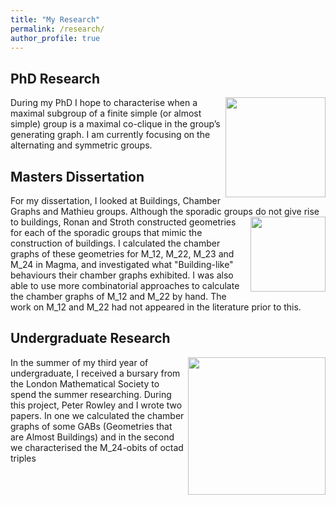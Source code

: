 ```yaml
---
title: "My Research"
permalink: /research/
author_profile: true
---
```


## PhD Research
<img align="right" src="https://veronicakelsey.github.io/images/VV.png" width="160">  During my PhD I hope to characterise when a maximal subgroup of a finite simple (or almost simple) group is a maximal co-clique in the group’s generating graph. I am currently focusing on the alternating and symmetric groups. 






## Masters Dissertation
For my dissertation, I looked at Buildings, Chamber Graphs and Mathieu groups. Although the sporadic groups do not <img align="right" src="https://veronicakelsey.github.io/images/m12ink.png" width="120">  give rise to buildings, Ronan and Stroth constructed geometries for each of the sporadic groups that mimic the construction of buildings. I calculated the chamber graphs of these geometries for M_12, M_22, M_23 and M_24 in Magma, and investigated what "Building-like" behaviours their chamber graphs exhibited. I was also able to use more combinatorial approaches to calculate the chamber graphs of M_12 and M_22 by hand. The work on M_12 and M_22 had not appeared in the literature prior to this. 



## Undergraduate Research
<img align="right" src="https://veronicakelsey.github.io/images/Labelled MOG.jpg" width="220">
In the summer of my third year of undergraduate, I received a bursary from the London Mathematical Society to spend the summer researching. During this project, Peter Rowley and I wrote two papers. In one we calculated the chamber graphs of some GABs (Geometries that are Almost Buildings) and in the second we characterised the M_24-obits of octad triples
